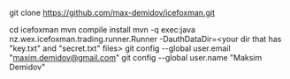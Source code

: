 git clone https://github.com/max-demidov/icefoxman.git

cd icefoxman
mvn compile install
mvn -q exec:java nz.wex.icefoxman.trading.runner.Runner -DauthDataDir=<your dir that has "key.txt" and "secret.txt" files>
git config --global user.email "maxim.demidov@gmail.com" git config --global user.name "Maksim Demidov"
